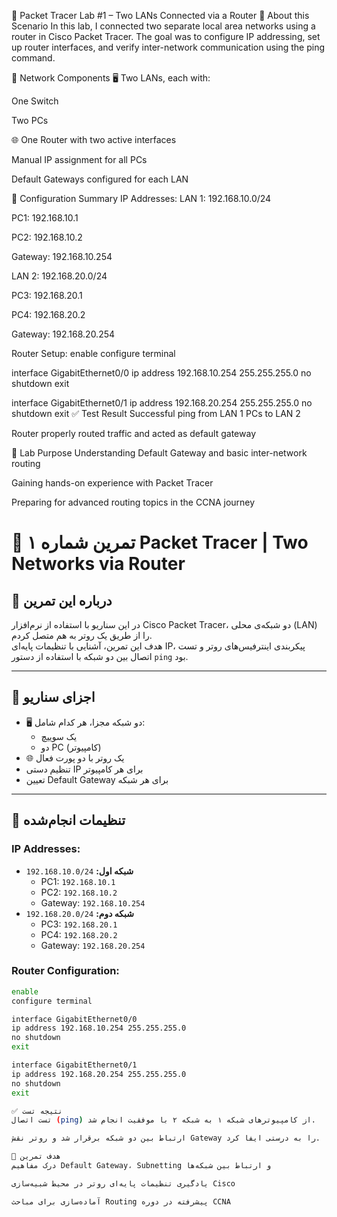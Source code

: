 🧠 Packet Tracer Lab #1 – Two LANs Connected via a Router
📝 About this Scenario
In this lab, I connected two separate local area networks using a router in Cisco Packet Tracer.
The goal was to configure IP addressing, set up router interfaces, and verify inter-network communication using the ping command.

📌 Network Components
🖥️ Two LANs, each with:

One Switch

Two PCs

🌐 One Router with two active interfaces

Manual IP assignment for all PCs

Default Gateways configured for each LAN

🔧 Configuration Summary
IP Addresses:
LAN 1: 192.168.10.0/24

PC1: 192.168.10.1

PC2: 192.168.10.2

Gateway: 192.168.10.254

LAN 2: 192.168.20.0/24

PC3: 192.168.20.1

PC4: 192.168.20.2

Gateway: 192.168.20.254

Router Setup:
enable
configure terminal

interface GigabitEthernet0/0
ip address 192.168.10.254 255.255.255.0
no shutdown
exit

interface GigabitEthernet0/1
ip address 192.168.20.254 255.255.255.0
no shutdown
exit
✅ Test Result
Successful ping from LAN 1 PCs to LAN 2

Router properly routed traffic and acted as default gateway

🚀 Lab Purpose
Understanding Default Gateway and basic inter-network routing

Gaining hands-on experience with Packet Tracer

Preparing for advanced routing topics in the CCNA journey



# 🧠 تمرین شماره ۱ Packet Tracer | Two Networks via Router

## 📝 درباره این تمرین

در این سناریو با استفاده از نرم‌افزار Cisco Packet Tracer، دو شبکه‌ی محلی (LAN) را از طریق یک روتر به هم متصل کردم.  
هدف این تمرین، آشنایی با تنظیمات پایه‌ای IP، پیکربندی اینترفیس‌های روتر و تست اتصال بین دو شبکه با استفاده از دستور `ping` بود.

---

## 📌 اجزای سناریو

- 🖥️ دو شبکه مجزا، هر کدام شامل:
  - یک سوییچ
  - دو PC (کامپیوتر)
- 🌐 یک روتر با دو پورت فعال
- تنظیم دستی IP برای هر کامپیوتر
- تعیین Default Gateway برای هر شبکه

---

## 🔧 تنظیمات انجام‌شده

### IP Addresses:
- **شبکه اول:** `192.168.10.0/24`
  - PC1: `192.168.10.1`
  - PC2: `192.168.10.2`
  - Gateway: `192.168.10.254`
- **شبکه دوم:** `192.168.20.0/24`
  - PC3: `192.168.20.1`
  - PC4: `192.168.20.2`
  - Gateway: `192.168.20.254`

### Router Configuration:

```bash
enable
configure terminal

interface GigabitEthernet0/0
ip address 192.168.10.254 255.255.255.0
no shutdown
exit

interface GigabitEthernet0/1
ip address 192.168.20.254 255.255.255.0
no shutdown
exit

✅ نتیجه تست
تست اتصال (ping) از کامپیوترهای شبکه ۱ به شبکه ۲ با موفقیت انجام شد.

ارتباط بین دو شبکه برقرار شد و روتر نقش Gateway را به درستی ایفا کرد.

🚀 هدف تمرین
درک مفاهیم Default Gateway، Subnetting و ارتباط بین شبکه‌ها

یادگیری تنظیمات پایه‌ای روتر در محیط شبیه‌سازی Cisco

آماده‌سازی برای مباحث Routing پیشرفته در دوره CCNA

